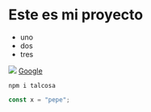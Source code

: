 # Este es mi proyecto

- uno
- dos
- tres

![](https://res.cloudinary.com/dnqfh2chg/image/upload/v1669430165/images_lujpmr.jpg)
[Google](https://www.google.com/)

```
npm i talcosa
```

```javascript
const x = "pepe";
```
